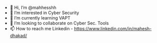 - 👋 Hi, I’m @mahhesshh
- 👀 I’m interested in Cyber Security
- 🌱 I’m currently learning VAPT
- 💞️ I’m looking to collaborate on Cyber Sec. Tools
- 📫 How to reach me Linkedin - https://www.linkedin.com/in/mahesh-dhakad/


<!---
mahhesshh/mahhesshh is a ✨ special ✨ repository because its `README.md` (this file) appears on your GitHub profile.
You can click the Preview link to take a look at your changes.
--->

